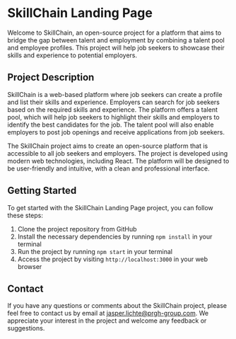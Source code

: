 # SkillChain Landing Page

Welcome to SkillChain, an open-source project for a platform that aims to bridge the gap between talent and employment by combining a talent pool and employee profiles. This project will help job seekers to showcase their skills and experience to potential employers.

## Project Description

SkillChain is a web-based platform where job seekers can create a profile and list their skills and experience. Employers can search for job seekers based on the required skills and experience. The platform offers a talent pool, which will help job seekers to highlight their skills and employers to identify the best candidates for the job. The talent pool will also enable employers to post job openings and receive applications from job seekers.

The SkillChain project aims to create an open-source platform that is accessible to all job seekers and employers. The project is developed using modern web technologies, including React. The platform will be designed to be user-friendly and intuitive, with a clean and professional interface.

## Getting Started

To get started with the SkillChain Landing Page project, you can follow these steps:

1. Clone the project repository from GitHub
2. Install the necessary dependencies by running `npm install` in your terminal
3. Run the project by running `npm start` in your terminal
4. Access the project by visiting `http://localhost:3000` in your web browser

## Contact

If you have any questions or comments about the SkillChain project, please feel free to contact us by email at jasper.lichte@prgh-group.com. We appreciate your interest in the project and welcome any feedback or suggestions.
